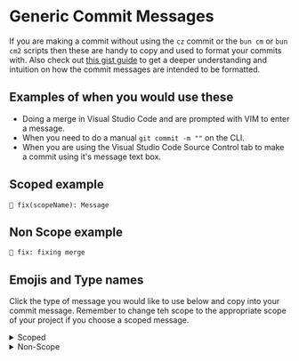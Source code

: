 # Generic Commit Messages

If you are making a commit without using the `cz` commit or the `bun cm` or `bun cm2` scripts then these are handy to copy and used to format your commits with. Also check out [this gist guide](https://gist.github.com/brianclements/841ea7bffdb01346392c#commit-message-header) to get a deeper understanding and intuition on how the commit messages are intended to be formatted.

## Examples of when you would use these

- Doing a merge in Visual Studio Code and are prompted with VIM to enter a message.
- When you need to do a manual `git commit -m ""` on the CLI.
- When you are using the Visual Studio Code Source Control tab to make a commit using it's message text box.

## Scoped example

```plaintext
🐛 fix(scopeName): Message
```

## Non Scope example

```plaintext
🐛 fix: fixing merge
```

## Emojis and Type names

Click the type of message you would like to use below and copy into your commit message. Remember to change teh scope to the appropriate scope of your project if you choose a scoped message.

<!-- markdownlint-disable MD033 -->
<details>
  <summary>Scoped</summary>

```plaintext
🎨 style(scope):
```

```plaintext
⚡️ perf(scope):
```

```plaintext
🔥 prune(scope):
```

```plaintext
🐛 fix(scope):
```

```plaintext
🚑 quickfix(scope):
```

```plaintext
✨ feature(scope):
```

```plaintext
📝 docs(scope):
```

```plaintext
🚀 deploy(scope):
```

```plaintext
💄 ui(scope):
```

```plaintext
🎉 init(scope):
```

```plaintext
✅ test(scope):
```

```plaintext
🔒 security(scope):
```

```plaintext
🔖 release(scope):
```

```plaintext
🚨 lint(scope):
```

```plaintext
🚧 wip(scope):
```

```plaintext
💚 fix-ci(scope):
```

```plaintext
⬇️ downgrade(scope):
```

```plaintext
⬆️ upgrade(scope):
```

```plaintext
📌 pushpin(scope):
```

```plaintext
👷 ci(scope):
```

```plaintext
📈 analytics(scope):
```

```plaintext
♻️ refactoring(scope):
```

```plaintext
➕ dep-add(scope):
```

```plaintext
➖ dep-rm(scope):
```

```plaintext
🔧 config(scope):
```

```plaintext
🌐 i18n(scope):
```

```plaintext
✏️ typo(scope):
```

```plaintext
💩 poo(scope):
```

```plaintext
⏪ revert(scope):
```

```plaintext
🔀 merge(scope):
```

```plaintext
📦 dep-up(scope):
```

```plaintext
👽 compat(scope):
```

```plaintext
🚚 mv(scope):
```

```plaintext
📄 license(scope):
```

```plaintext
💥 breaking(scope):
```

```plaintext
🍱 assets(scope):
```

```plaintext
♿️ access(scope):
```

```plaintext
💡 docs-code(scope):
```

```plaintext
🍻 beer(scope):
```

```plaintext
💬 texts(scope):
```

```plaintext
🗃️ db(scope):
```

```plaintext
🔊 log-add(scope):
```

```plaintext
🔇 log-rm(scope):
```

```plaintext
👥 contrib-add(scope):
```

```plaintext
🚸 ux(scope):
```

```plaintext
🏗️ arch(scope):
```

```plaintext
📱 iphone(scope):
```

```plaintext
🤡 clown-face(scope):
```

```plaintext
🥚 egg(scope):
```

```plaintext
🙈 see-no-evil(scope):
```

```plaintext
📸 camera-flash(scope):
```

```plaintext
⚗️ experiment(scope):
```

```plaintext
🔍 seo(scope):
```

```plaintext
🏷️ types(scope):
```

```plaintext
🌱 seed(scope):
```

```plaintext
🚩 flags(scope):
```

```plaintext
💫 animation(scope):
```

```plaintext
🗑️ wastebasket(scope):
```

```plaintext
🛂 passport-control(scope):
```

```plaintext
🩹 adhesive-bandage(scope):
```

```plaintext
🧐 monocle-face(scope):
```

```plaintext
⚰️ coffin(scope):
```

```plaintext
🧪 test-tube(scope):
```

```plaintext
👔 necktie(scope):
```

```plaintext
🩺 stethoscope(scope):
```

```plaintext
🧱 bricks(scope):
```

```plaintext
🧑‍💻 technologist(scope):
```

</details>

<details>
  <summary>Non-Scope</summary>

```plaintext
🎨 style:
```

```plaintext
⚡️ perf:
```

```plaintext
🔥 prune:
```

```plaintext
🐛 fix:
```

```plaintext
🚑 quickfix:
```

```plaintext
✨ feature:
```

```plaintext
📝 docs:
```

```plaintext
🚀 deploy:
```

```plaintext
💄 ui:
```

```plaintext
🎉 init:
```

```plaintext
✅ test:
```

```plaintext
🔒 security:
```

```plaintext
🔖 release:
```

```plaintext
🚨 lint:
```

```plaintext
🚧 wip:
```

```plaintext
💚 fix-ci:
```

```plaintext
⬇️ downgrade:
```

```plaintext
⬆️ upgrade:
```

```plaintext
📌 pushpin:
```

```plaintext
👷 ci:
```

```plaintext
📈 analytics:
```

```plaintext
♻️ refactoring:
```

```plaintext
➕ dep-add:
```

```plaintext
➖ dep-rm:
```

```plaintext
🔧 config:
```

```plaintext
🌐 i18n:
```

```plaintext
✏️ typo:
```

```plaintext
💩 poo:
```

```plaintext
⏪ revert:
```

```plaintext
🔀 merge:
```

```plaintext
📦 dep-up:
```

```plaintext
👽 compat:
```

```plaintext
🚚 mv:
```

```plaintext
📄 license:
```

```plaintext
💥 breaking:
```

```plaintext
🍱 assets:
```

```plaintext
♿️ access:
```

```plaintext
💡 docs-code:
```

```plaintext
🍻 beer:
```

```plaintext
💬 texts:
```

```plaintext
🗃️ db:
```

```plaintext
🔊 log-add:
```

```plaintext
🔇 log-rm:
```

```plaintext
👥 contrib-add:
```

```plaintext
🚸 ux:
```

```plaintext
🏗️ arch:
```

```plaintext
📱 iphone:
```

```plaintext
🤡 clown-face:
```

```plaintext
🥚 egg:
```

```plaintext
🙈 see-no-evil:
```

```plaintext
📸 camera-flash:
```

```plaintext
⚗️ experiment:
```

```plaintext
🔍 seo:
```

```plaintext
🏷️ types:
```

```plaintext
🌱 seed:
```

```plaintext
🚩 flags:
```

```plaintext
💫 animation:
```

```plaintext
🗑️ wastebasket:
```

```plaintext
🛂 passport-control:
```

```plaintext
🩹 adhesive-bandage:
```

```plaintext
🧐 monocle-face:
```

```plaintext
⚰️ coffin:
```

```plaintext
🧪 test-tube:
```

```plaintext
👔 necktie:
```

```plaintext
🩺 stethoscope:
```

```plaintext
🧱 bricks:
```

```plaintext
🧑‍💻 technologist:
```

</details>
